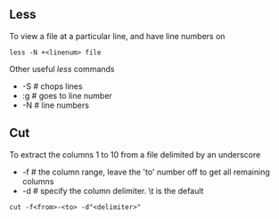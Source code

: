 

## Less

To view a file at a particular line, and have line numbers on
```
less -N +<linenum> file
```

Other useful _less_ commands 
- -S # chops lines
- :g <linenum> # goes to line number
- -N # line numbers


## Cut

To extract the columns 1 to 10 from a file delimited by an underscore

- -f # the column range, leave the 'to' number off to get all remaining columns
- -d # specify the column delimiter. \t is the default

```
cut -f<from>-<to> -d"<delimiter>"
```
